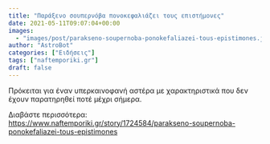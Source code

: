 ```yaml
---
title: "Παράξενο σουπερνόβα πονοκεφαλιάζει τους επιστήμονες"
date: 2021-05-11T09:07:04+00:00
images:
  - "images/post/parakseno-soupernoba-ponokefaliazei-tous-epistimones.jpg"
author: "AstroBot"
categories: ["Ειδήσεις"]
tags: ["naftemporiki.gr"]
draft: false
---
```


Πρόκειται για έναν υπερκαινοφανή αστέρα με χαρακτηριστικά που δεν έχουν παρατηρηθεί ποτέ μέχρι σήμερα.

Διαβάστε περισσότερα: https://www.naftemporiki.gr/story/1724584/parakseno-soupernoba-ponokefaliazei-tous-epistimones
